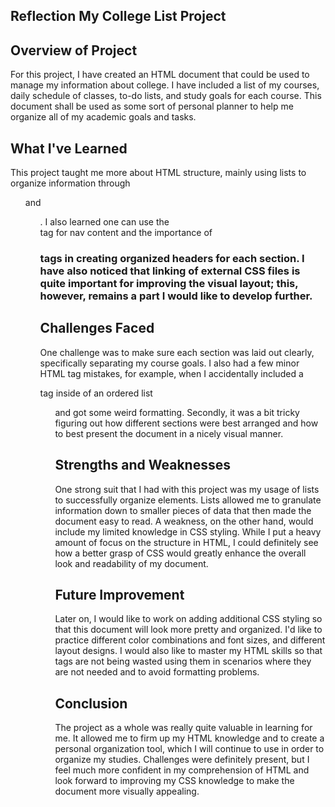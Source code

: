 ## Reflection My College List Project

## Overview of Project
For this project, I have created an HTML document that could be used to manage my information about college. I have included a list of my courses, daily schedule of classes, to-do lists, and study goals for each course. This document shall be used as some sort of personal planner to help me organize all of my academic goals and tasks.

## What I've Learned
This project taught me more about HTML structure, mainly using lists to organize information through <ul> and <ol>. I also learned one can use the <nav> tag for nav content and the importance of <h3> tags in creating organized headers for each section. I have also noticed that linking of external CSS files is quite important for improving the visual layout; this, however, remains a part I would like to develop further.

## Challenges Faced
One challenge was to make sure each section was laid out clearly, specifically separating my course goals. I also had a few minor HTML tag mistakes, for example, when I accidentally included a <p> tag inside of an ordered list <ol> and got some weird formatting. Secondly, it was a bit tricky figuring out how different sections were best arranged and how to best present the document in a nicely visual manner.

## Strengths and Weaknesses
One strong suit that I had with this project was my usage of lists to successfully organize elements. Lists allowed me to granulate information down to smaller pieces of data that then made the document easy to read. A weakness, on the other hand, would include my limited knowledge in CSS styling. While I put a heavy amount of focus on the structure in HTML, I could definitely see how a better grasp of CSS would greatly enhance the overall look and readability of my document.

## Future Improvement
Later on, I would like to work on adding additional CSS styling so that this document will look more pretty and organized. I'd like to practice different color combinations and font sizes, and different layout designs. I would also like to master my HTML skills so that tags are not being wasted using them in scenarios where they are not needed and to avoid formatting problems.

## Conclusion
The project as a whole was really quite valuable in learning for me. It allowed me to firm up my HTML knowledge and to create a personal organization tool, which I will continue to use in order to organize my studies. Challenges were definitely present, but I feel much more confident in my comprehension of HTML and look forward to improving my CSS knowledge to make the document more visually appealing.






